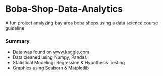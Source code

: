 # Boba-Shop-Data-Analytics
A fun project analyzing bay area boba shops using a data science course guideline

### Summary
* Data was found on www.kaggle.com
* Data cleaned using Numpy, Pandas
* Statistical Modeling: Regression & Hypothesis Testing
* Graphics using Seaborn & Matplotlib
